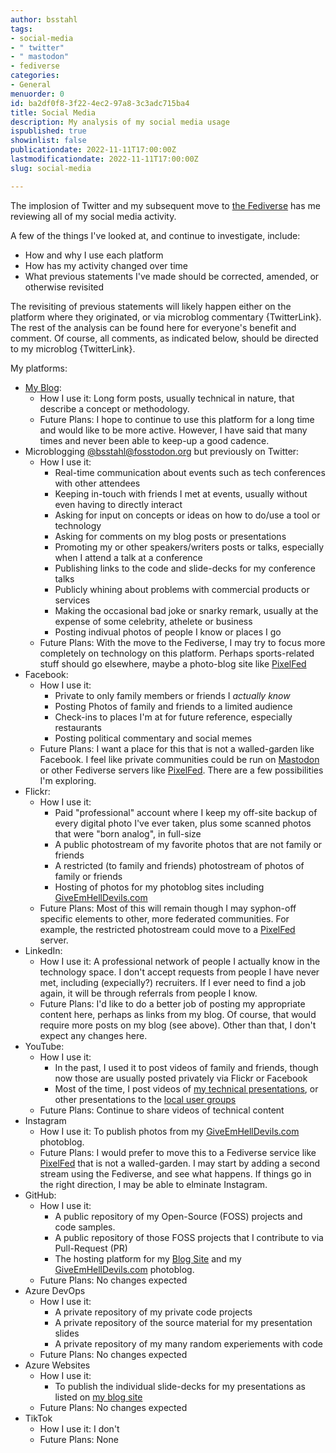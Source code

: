 ```yaml
---
author: bsstahl
tags:
- social-media
- " twitter"
- " mastodon"
- fediverse
categories:
- General
menuorder: 0
id: ba2df0f8-3f22-4ec2-97a8-3c3adc715ba4
title: Social Media
description: My analysis of my social media usage
ispublished: true
showinlist: false
publicationdate: 2022-11-11T17:00:00Z
lastmodificationdate: 2022-11-11T17:00:00Z
slug: social-media

---
```

The implosion of Twitter and my subsequent move to [the Fediverse](https://fosstodon.org/@bsstahl) has me reviewing all of my social media activity.

A few of the things I've looked at, and continue to investigate, include:

* How and why I use each platform
* How has my activity changed over time
* What previous statements I've made should be corrected, amended, or otherwise revisited

The revisiting of previous statements will likely happen either on the platform where they originated, or via microblog commentary {TwitterLink}. The rest of the analysis can be found here for everyone's benefit and comment. Of course, all comments, as indicated below, should be directed to my microblog {TwitterLink}.

My platforms:

* [My Blog](https://cognitiveinheritance.com):
  * How I use it: Long form posts, usually technical in nature, that describe a concept or methodology.
  * Future Plans: I hope to continue to use this platform for a long time and would like to be more active. However, I have said that many times and never been able to keep-up a good cadence.
* Microblogging [@bsstahl@fosstodon.org](https://fosstodon.org/@bsstahl) but previously on Twitter:
  * How I use it:
    * Real-time communication about events such as tech conferences with other attendees
    * Keeping in-touch with friends I met at events, usually without even having to directly interact
    * Asking for input on concepts or ideas on how to do/use a tool or technology
    * Asking for comments on my blog posts or presentations
    * Promoting my or other speakers/writers posts or talks, especially when I attend a talk at a conference
    * Publishing links to the code and slide-decks for my conference talks
    * Publicly whining about problems with commercial products or services
    * Making the occasional bad joke or snarky remark, usually at the expense of some celebrity, athelete or business
    * Posting indivual photos of people I know or places I go
  * Future Plans: With the move to the Fediverse, I may try to focus more completely on technology on this platform. Perhaps sports-related stuff should go elsewhere, maybe a photo-blog site like [PixelFed](https://pixelfed.org/)
* Facebook:
  * How I use it:
    * Private to only family members or friends I _actually know_
    * Posting Photos of family and friends to a limited audience
    * Check-ins to places I'm at for future reference, especially restaurants
    * Posting political commentary and social memes
  * Future Plans: I want a place for this that is not a walled-garden like Facebook. I feel like private communities could be run on [Mastodon](https://joinmastodon.org/) or other Fediverse servers like [PixelFed](https://pixelfed.org/). There are a few possibilities I'm exploring.
* Flickr:
  * How I use it:
    * Paid "professional" account where I keep my off-site backup of every digital photo I've ever taken, plus some scanned photos that were "born analog", in full-size
    * A public photostream of my favorite photos that are not family or friends
    * A restricted (to family and friends) photostream of photos of family or friends
    * Hosting of photos for my photoblog sites including [GiveEmHellDevils.com](http://GiveEmHellDevils.com)
  * Future Plans: Most of this will remain though I may syphon-off specific elements to other, more federated communities. For example, the restricted photostream could move to a [PixelFed](https://pixelfed.org/) server.
* LinkedIn:
  * How I use it: A professional network of people I actually know in the technology space. I don't accept requests from people I have never met, including (expecially?) recruiters. If I ever need to find a job again, it will be through referrals from people I know.
  * Future Plans: I'd like to do a better job of posting my appropriate content here, perhaps as links from my blog. Of course, that would require more posts on my blog (see above). Other than that, I don't expect any changes here.
* YouTube:
  * How I use it:
    * In the past, I used it to post videos of family and friends, though now those are usually posted privately via Flickr or Facebook
    * Most of the time, I post videos of [my technical presentations](https://www.youtube.com/playlist?list=PLCo2TFzFXPTQ5qIZTbbzFNcJL348fl6uO), or other presentations to the [local user groups](https://www.youtube.com/playlist?list=PLCo2TFzFXPTQKUxyd61Rb9nN1d6jfEbAU)
  * Future Plans: Continue to share videos of technical content
* Instagram
  * How I use it: To publish photos from my [GiveEmHellDevils.com](http://GiveEmHellDevils.com) photoblog.
  * Future Plans: I would prefer to move this to a Fediverse service like [PixelFed](https://pixelfed.org/) that is not a walled-garden. I may start by adding a second stream using the Fediverse, and see what happens. If things go in the right direction, I may be able to elminate Instagram.
* GitHub:
  * How I use it:
    * A public repository of my Open-Source (FOSS) projects and code samples.
    * A public repository of those FOSS projects that I contribute to via Pull-Request (PR)
    * The hosting platform for my [Blog Site](https://cognitiveinheritance.com) and my [GiveEmHellDevils.com](http://GiveEmHellDevils.com) photoblog.
  * Future Plans: No changes expected
* Azure DevOps
  * How I use it:
    * A private repository of my private code projects
    * A private repository of the source material for my presentation slides
    * A private repository of my many random experiements with code
  * Future Plans: No changes expected
* Azure Websites
  * How I use it:
    * To publish the individual slide-decks for my presentations as listed on [my blog site](https://cognitiveinheritance.com/Pages/Speaking-Engagements.html)
  * Future Plans: No changes expected
* TikTok
  * How I use it: I don't
  * Future Plans: None